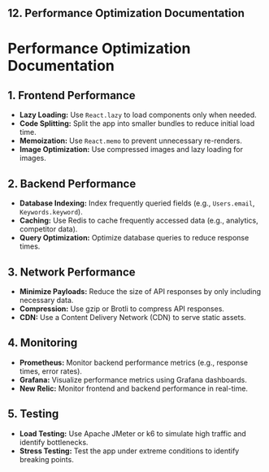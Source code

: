 ## 12. Performance Optimization Documentation

# Performance Optimization Documentation

## 1. Frontend Performance
- **Lazy Loading:** Use `React.lazy` to load components only when needed.
- **Code Splitting:** Split the app into smaller bundles to reduce initial load time.
- **Memoization:** Use `React.memo` to prevent unnecessary re-renders.
- **Image Optimization:** Use compressed images and lazy loading for images.

## 2. Backend Performance
- **Database Indexing:** Index frequently queried fields (e.g., `Users.email`, `Keywords.keyword`).
- **Caching:** Use Redis to cache frequently accessed data (e.g., analytics, competitor data).
- **Query Optimization:** Optimize database queries to reduce response times.

## 3. Network Performance
- **Minimize Payloads:** Reduce the size of API responses by only including necessary data.
- **Compression:** Use gzip or Brotli to compress API responses.
- **CDN:** Use a Content Delivery Network (CDN) to serve static assets.

## 4. Monitoring
- **Prometheus:** Monitor backend performance metrics (e.g., response times, error rates).
- **Grafana:** Visualize performance metrics using Grafana dashboards.
- **New Relic:** Monitor frontend and backend performance in real-time.

## 5. Testing
- **Load Testing:** Use Apache JMeter or k6 to simulate high traffic and identify bottlenecks.
- **Stress Testing:** Test the app under extreme conditions to identify breaking points.